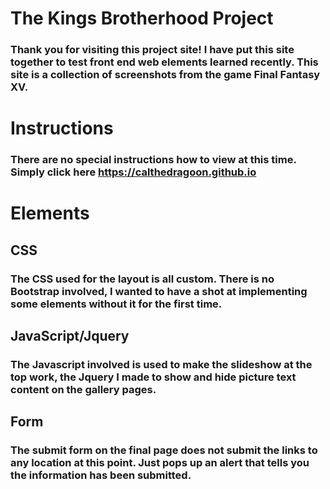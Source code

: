 # The Kings Brotherhood Project
###  Thank you for visiting this project site! I have put this site together to test front end web elements learned recently. This site is a collection of screenshots from the game Final Fantasy XV.


# Instructions
### There are no special instructions how to view at this time. Simply click here https://calthedragoon.github.io



# Elements
## CSS
### The CSS used for the layout is all custom. There is no Bootstrap involved, I wanted to have a shot at implementing some elements without it for the first time.



## JavaScript/Jquery
### The Javascript involved is used to make the slideshow at the top work, the Jquery I made to show and hide picture text content on the gallery pages.



## Form
### The submit form on the final page does not submit the links to any location at this point. Just pops up an alert that tells you the information has been submitted.
